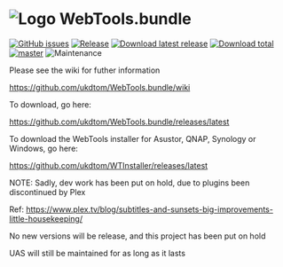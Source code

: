 # ![Logo](https://github.com/ukdtom/WebTools.bundle/blob/master/Wiki/WebTools/Logos/WebTools-48x48.png) WebTools.bundle

[![GitHub issues](https://img.shields.io/github/issues/ukdtom/WebTools.bundle.svg?style=flat)](https://github.com/ukdtom/WebTools.bundle/issues)
[![Release](https://img.shields.io/github/release/ukdtom/WebTools.bundle.svg?style=flat)](https://github.com/ukdtom/WebTools.bundle/releases/latest)
[![Download latest release](https://img.shields.io/github/downloads/ukdtom/WebTools.bundle/latest/total.svg)](https://github.com/ukdtom/WebTools.bundle/releases/latest)
[![Download total](https://img.shields.io/github/downloads/ukdtom/WebTools.bundle/total.svg)](https://github.com/ukdtom/WebTools.bundle/releases)
[![master](https://img.shields.io/badge/master-stable-green.svg?maxAge=2592000)]()
![Maintenance](https://img.shields.io/badge/Maintained-Yes-green.svg)


Please see the wiki for futher information

https://github.com/ukdtom/WebTools.bundle/wiki

To download, go here:

https://github.com/ukdtom/WebTools.bundle/releases/latest

To download the WebTools installer for Asustor, QNAP, Synology or Windows, go here:

https://github.com/ukdtom/WTInstaller/releases/latest

NOTE:
Sadly, dev work has been put on hold, due to plugins been discontinued by Plex

Ref: https://www.plex.tv/blog/subtitles-and-sunsets-big-improvements-little-housekeeping/

No new versions will be release, and this project has been put on hold

UAS will still be maintained for as long as it lasts

